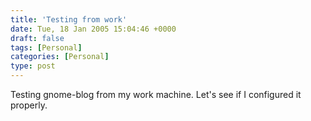 ```yaml
---
title: 'Testing from work'
date: Tue, 18 Jan 2005 15:04:46 +0000
draft: false
tags: [Personal]
categories: [Personal]
type: post
---
```


Testing gnome-blog from my work machine. Let's see if I configured it properly.